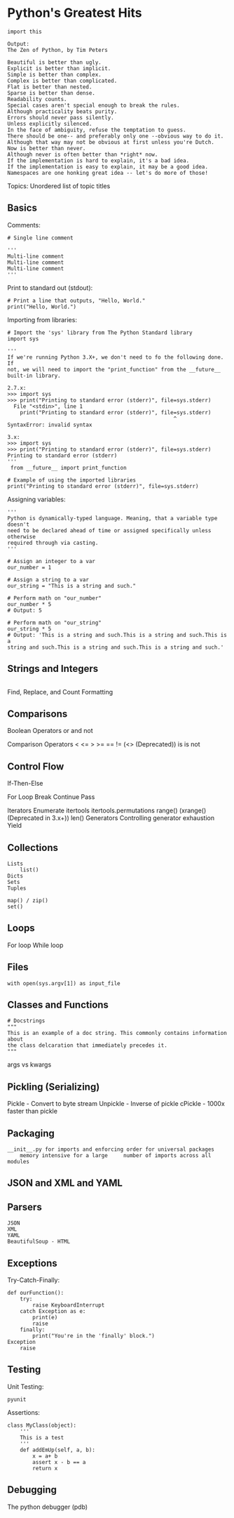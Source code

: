 # Python's Greatest Hits

```
import this

Output:
The Zen of Python, by Tim Peters

Beautiful is better than ugly.
Explicit is better than implicit.
Simple is better than complex.
Complex is better than complicated.
Flat is better than nested.
Sparse is better than dense.
Readability counts.
Special cases aren't special enough to break the rules.
Although practicality beats purity.
Errors should never pass silently.
Unless explicitly silenced.
In the face of ambiguity, refuse the temptation to guess.
There should be one-- and preferably only one --obvious way to do it.
Although that way may not be obvious at first unless you're Dutch.
Now is better than never.
Although never is often better than *right* now.
If the implementation is hard to explain, it's a bad idea.
If the implementation is easy to explain, it may be a good idea.
Namespaces are one honking great idea -- let's do more of those!
```

Topics:
Unordered list of topic titles

## Basics
Comments:
```
# Single line comment

'''
Multi-line comment
Multi-line comment
Multi-line comment
'''
```

Print to standard out (stdout):
```
# Print a line that outputs, "Hello, World."
print("Hello, World.")
```

Importing from libraries:
```
# Import the 'sys' library from The Python Standard library
import sys

'''
If we're running Python 3.X+, we don't need to fo the following done. If
not, we will need to import the "print_function" from the __future__
built-in library.

2.7.x:
>>> import sys
>>> print("Printing to standard error (stderr)", file=sys.stderr)
  File "<stdin>", line 1
    print("Printing to standard error (stderr)", file=sys.stderr)
                                                     ^
SyntaxError: invalid syntax

3.x:
>>> import sys
>>> print("Printing to standard error (stderr)", file=sys.stderr)
Printing to standard error (stderr)
'''
 from __future__ import print_function

# Example of using the imported libraries
print("Printing to standard error (stderr)", file=sys.stderr)
```

Assigning variables:
```
'''
Python is dynamically-typed language. Meaning, that a variable type doesn't
need to be declared ahead of time or assigned specifically unless otherwise
required through via casting.
'''

# Assign an integer to a var
our_number = 1

# Assign a string to a var
our_string = "This is a string and such."

# Perform math on "our_number"
our_number * 5
# Output: 5

# Perform math on "our_string"
our_string * 5
# Output: 'This is a string and such.This is a string and such.This is a
string and such.This is a string and such.This is a string and such.'

```

## Strings and Integers
```
```

Find, Replace, and Count
Formatting

## Comparisons

Boolean Operators
    or
    and
    not

Comparison Operators
    <
    <=
    >
    >=
    ==
    != (<> (Deprecated))
    is
    is not

## Control Flow
If-Then-Else

For Loop
    Break
    Continue
    Pass

Iterators
    Enumerate
    itertools
            itertools.permutations
    range() (xrange() (Deprecated in 3.x+))
    len()
    Generators
        Controlling generator exhaustion
        Yield

## Collections
    Lists
        list()
    Dicts
    Sets
    Tuples

    map() / zip()
    set()



## Loops
For loop
While loop

## Files
```
with open(sys.argv[1]) as input_file

```

## Classes and Functions
```
# Docstrings
"""
This is an example of a doc string. This commonly contains information about
the class delcaration that immediately precedes it.
"""
```

args vs kwargs

## Pickling (Serializing)
Pickle - Convert to byte stream
Unpickle - Inverse of pickle
cPickle - 1000x faster than pickle


## Packaging
    __init__.py for imports and enforcing order for universal packages
        memory intensive for a large     number of imports across all modules

## JSON and XML and YAML

## Parsers

    JSON
    XML
    YAML
    BeautifulSoup - HTML


## Exceptions
Try-Catch-Finally:
```
def ourFunction():
    try:
        raise KeyboardInterrupt
    catch Exception as e:
        print(e)
        raise
    finally: 
        print("You're in the 'finally' block.")
Exception
    raise
```

## Testing

Unit Testing:
```
pyunit
```

Assertions:
```
class MyClass(object):
    '''
    This is a test
    '''
    def addEmUp(self, a, b):
        x = a+ b
        assert x - b == a 
        return x
```

## Debugging
The python debugger (pdb)

